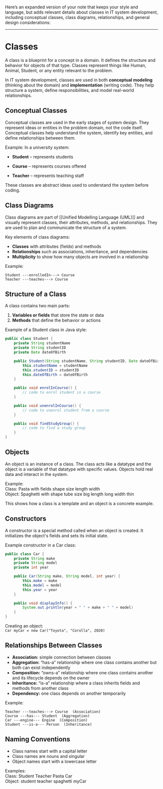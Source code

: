 Here’s an expanded version of your note that keeps your style and language, but adds relevant details about classes in IT system development, including conceptual classes, class diagrams, relationships, and general design considerations:

---

# Classes

A class is a blueprint for a concept in a domain. It defines the structure and behavior for objects of that type. Classes represent things like Human, Animal, Student, or any entity relevant to the problem.

In IT system development, classes are used in both **conceptual modeling** (thinking about the domain) and **implementation** (writing code). They help structure a system, define responsibilities, and model real-world relationships.

## Conceptual Classes

Conceptual classes are used in the early stages of system design. They represent ideas or entities in the problem domain, not the code itself. Conceptual classes help understand the system, identify key entities, and define relationships between them.

Example: In a university system:

- **Student** – represents students
    
- **Course** – represents courses offered
    
- **Teacher** – represents teaching staff
    

These classes are abstract ideas used to understand the system before coding.

## Class Diagrams

Class diagrams are part of [[Unified Modelling Language (UML)]] and visually represent classes, their attributes, methods, and relationships. They are used to plan and communicate the structure of a system.

Key elements of class diagrams:

- **Classes** with attributes (fields) and methods
- **Relationships** such as associations, inheritance, and dependencies
- **Multiplicity** to show how many objects are involved in a relationship

Example:

```
Student ---enrolledIn---> Course
Teacher ---teaches---> Course
```

## Structure of a Class

A class contains two main parts:

1. **Variables or fields** that store the state or data
2. **Methods** that define the behavior or actions

Example of a Student class in Java style:

```java
public class Student {
    private String studentName
    private String studentID
    private Date dateOfBirth

    public Student(String studentName, String studentID, Date dateOfBirth) {
        this.studentName = studentName
        this.studentID = studentID
        this.dateOfBirth = dateOfBirth
    }

    public void enrolInCourse() {
        // code to enrol student in a course
    }

    public void unenrolInCourse() {
        // code to unenrol student from a course
    }

    public void findStudyGroup() {
        // code to find a study group
    }
}
```

## Objects

An object is an instance of a class. The class acts like a datatype and the object is a variable of that datatype with specific values. Objects hold real data and interact in the system.

Example:  
Class: Pasta with fields shape size length width  
Object: Spaghetti with shape tube size big length long width thin

This shows how a class is a template and an object is a concrete example.

## Constructors

A constructor is a special method called when an object is created. It initializes the object's fields and sets its initial state.

Example constructor in a Car class:

```java
public class Car {
    private String make
    private String model
    private int year

    public Car(String make, String model, int year) {
        this.make = make
        this.model = model
        this.year = year
    }

    public void displayInfo() {
        System.out.println(year + " " + make + " " + model)
    }
}
```

Creating an object:  
`Car myCar = new Car("Toyota", "Corolla", 2020)`

## Relationships Between Classes

- **Association:** simple connection between classes
- **Aggregation:** “has-a” relationship where one class contains another but both can exist independently
- **Composition:** “owns-a” relationship where one class contains another and its lifecycle depends on the owner
- **Inheritance:** “is-a” relationship where a class inherits fields and methods from another class
- **Dependency:** one class depends on another temporarily

Example:

```
Teacher ---teaches---> Course  (Association)
Course ---has--- Student  (Aggregation)
Car ---engine--- Engine  (Composition)
Student ---is-a--- Person  (Inheritance)
```

## Naming Conventions

- Class names start with a capital letter
- Class names are nouns and singular
- Object names start with a lowercase letter

Examples:  
Class: Student Teacher Pasta Car  
Object: student teacher spaghetti myCar